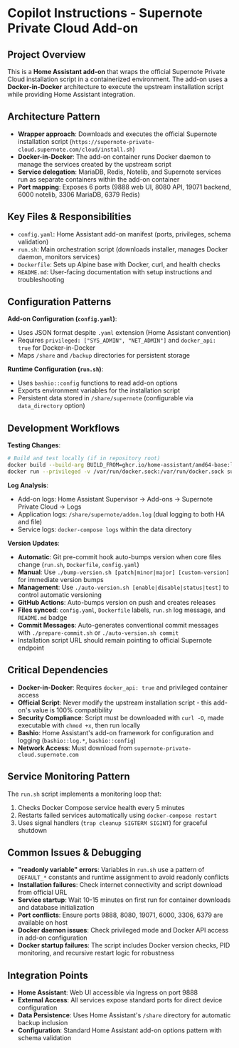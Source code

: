 # Copilot Instructions - Supernote Private Cloud Add-on

## Project Overview

This is a **Home Assistant add-on** that wraps the official Supernote Private Cloud installation script in a containerized environment. The add-on uses a **Docker-in-Docker** architecture to execute the upstream installation script while providing Home Assistant integration.

## Architecture Pattern

- **Wrapper approach**: Downloads and executes the official Supernote installation script (`https://supernote-private-cloud.supernote.com/cloud/install.sh`)
- **Docker-in-Docker**: The add-on container runs Docker daemon to manage the services created by the upstream script
- **Service delegation**: MariaDB, Redis, Notelib, and Supernote services run as separate containers within the add-on container
- **Port mapping**: Exposes 6 ports (9888 web UI, 8080 API, 19071 backend, 6000 notelib, 3306 MariaDB, 6379 Redis)

## Key Files & Responsibilities

- `config.yaml`: Home Assistant add-on manifest (ports, privileges, schema validation)
- `run.sh`: Main orchestration script (downloads installer, manages Docker daemon, monitors services)
- `Dockerfile`: Sets up Alpine base with Docker, curl, and health checks
- `README.md`: User-facing documentation with setup instructions and troubleshooting

## Configuration Patterns

**Add-on Configuration (`config.yaml`)**:

- Uses JSON format despite `.yaml` extension (Home Assistant convention)
- Requires `privileged: ["SYS_ADMIN", "NET_ADMIN"]` and `docker_api: true` for Docker-in-Docker
- Maps `/share` and `/backup` directories for persistent storage

**Runtime Configuration (`run.sh`)**:

- Uses `bashio::config` functions to read add-on options
- Exports environment variables for the installation script
- Persistent data stored in `/share/supernote` (configurable via `data_directory` option)

## Development Workflows

**Testing Changes**:

```bash
# Build and test locally (if in repository root)
docker build --build-arg BUILD_FROM=ghcr.io/home-assistant/amd64-base:latest -t supernote-test .
docker run --privileged -v /var/run/docker.sock:/var/run/docker.sock supernote-test
```

**Log Analysis**:

- Add-on logs: Home Assistant Supervisor → Add-ons → Supernote Private Cloud → Logs
- Application logs: `/share/supernote/addon.log` (dual logging to both HA and file)
- Service logs: `docker-compose logs` within the data directory

**Version Updates**:

- **Automatic**: Git pre-commit hook auto-bumps version when core files change (`run.sh`, `Dockerfile`, `config.yaml`)
- **Manual**: Use `./bump-version.sh [patch|minor|major] [custom-version]` for immediate version bumps
- **Management**: Use `./auto-version.sh [enable|disable|status|test]` to control automatic versioning
- **GitHub Actions**: Auto-bumps version on push and creates releases
- **Files synced**: `config.yaml`, `Dockerfile` labels, `run.sh` log message, and `README.md` badge
- **Commit Messages**: Auto-generates conventional commit messages with `./prepare-commit.sh` or `./auto-version.sh commit`
- Installation script URL should remain pointing to official Supernote endpoint

## Critical Dependencies

- **Docker-in-Docker**: Requires `docker_api: true` and privileged container access
- **Official Script**: Never modify the upstream installation script - this add-on's value is 100% compatibility
- **Security Compliance**: Script must be downloaded with `curl -O`, made executable with `chmod +x`, then run locally
- **Bashio**: Home Assistant's add-on framework for configuration and logging (`bashio::log.*`, `bashio::config`)
- **Network Access**: Must download from `supernote-private-cloud.supernote.com`

## Service Monitoring Pattern

The `run.sh` script implements a monitoring loop that:

1. Checks Docker Compose service health every 5 minutes
2. Restarts failed services automatically using `docker-compose restart`
3. Uses signal handlers (`trap cleanup SIGTERM SIGINT`) for graceful shutdown

## Common Issues & Debugging

- **"readonly variable" errors**: Variables in `run.sh` use a pattern of `DEFAULT_*` constants and runtime assignment to avoid readonly conflicts
- **Installation failures**: Check internet connectivity and script download from official URL
- **Service startup**: Wait 10-15 minutes on first run for container downloads and database initialization
- **Port conflicts**: Ensure ports 9888, 8080, 19071, 6000, 3306, 6379 are available on host
- **Docker daemon issues**: Check privileged mode and Docker API access in add-on configuration
- **Docker startup failures**: The script includes Docker version checks, PID monitoring, and recursive restart logic for robustness

## Integration Points

- **Home Assistant**: Web UI accessible via Ingress on port 9888
- **External Access**: All services expose standard ports for direct device configuration
- **Data Persistence**: Uses Home Assistant's `/share` directory for automatic backup inclusion
- **Configuration**: Standard Home Assistant add-on options pattern with schema validation

